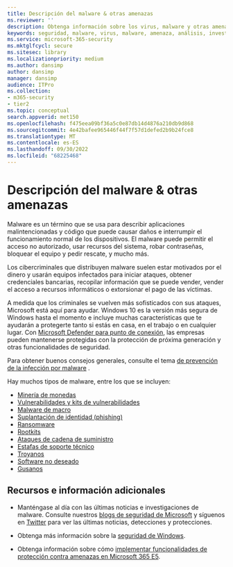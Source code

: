```yaml
---
title: Descripción del malware & otras amenazas
ms.reviewer: ''
description: Obtenga información sobre los virus, malware y otras amenazas más frecuentes. Comprender cómo infectan los sistemas, cómo se comportan y cómo prevenirlos y eliminarlos.
keywords: seguridad, malware, virus, malware, amenaza, análisis, investigación, enciclopedia, diccionario, glosario, ransomware, estafas de soporte técnico, software no deseado, infección informática, infección por virus, descripciones, corrección, amenazas más recientes, mmpc, centro de protección contra malware de Microsoft, wdsi
ms.service: microsoft-365-security
ms.mktglfcycl: secure
ms.sitesec: library
ms.localizationpriority: medium
ms.author: dansimp
author: dansimp
manager: dansimp
audience: ITPro
ms.collection:
- m365-security
- tier2
ms.topic: conceptual
search.appverid: met150
ms.openlocfilehash: f475eea09bf36a5c0e87db14d4876a210db9d868
ms.sourcegitcommit: 4e42bafee965446f44f7f57d1defed2b9b24fce8
ms.translationtype: MT
ms.contentlocale: es-ES
ms.lasthandoff: 09/30/2022
ms.locfileid: "68225468"
---
```

# <a name="understanding-malware--other-threats"></a>Descripción del malware & otras amenazas

Malware es un término que se usa para describir aplicaciones malintencionadas y código que puede causar daños e interrumpir el funcionamiento normal de los dispositivos. El malware puede permitir el acceso no autorizado, usar recursos del sistema, robar contraseñas, bloquear el equipo y pedir rescate, y mucho más.

Los cibercriminales que distribuyen malware suelen estar motivados por el dinero y usarán equipos infectados para iniciar ataques, obtener credenciales bancarias, recopilar información que se puede vender, vender el acceso a recursos informáticos o extorsionar el pago de las víctimas.

A medida que los criminales se vuelven más sofisticados con sus ataques, Microsoft está aquí para ayudar. Windows 10 es la versión más segura de Windows hasta el momento e incluye muchas características que te ayudarán a protegerte tanto si estás en casa, en el trabajo o en cualquier lugar. Con [Microsoft Defender para punto de conexión](https://www.microsoft.com/microsoft-365/windows/microsoft-defender-atp), las empresas pueden mantenerse protegidas con la protección de próxima generación y otras funcionalidades de seguridad.

Para obtener buenos consejos generales, consulte el tema [de prevención de la infección por malware](prevent-malware-infection.md) .

Hay muchos tipos de malware, entre los que se incluyen:

- [Minería de monedas](coinminer-malware.md)
- [Vulnerabilidades y kits de vulnerabilidades](exploits-malware.md)
- [Malware de macro](macro-malware.md)
- [Suplantación de identidad (phishing)](phishing.md)
- [Ransomware](/security/compass/human-operated-ransomware)
- [Rootkits](rootkits-malware.md)
- [Ataques de cadena de suministro](supply-chain-malware.md)
- [Estafas de soporte técnico](support-scams.md)
- [Troyanos](trojans-malware.md)
- [Software no deseado](unwanted-software.md)
- [Gusanos](worms-malware.md)

## <a name="additional-resources-and-information"></a>Recursos e información adicionales

- Manténgase al día con las últimas noticias e investigaciones de malware. Consulte nuestros [blogs de seguridad de Microsoft](https://www.microsoft.com/security/blog/product/windows/) y síguenos en [Twitter](https://twitter.com/wdsecurity) para ver las últimas noticias, detecciones y protecciones.

- Obtenga más información sobre la [seguridad de Windows](../../index.yml).

- Obtenga información sobre cómo [implementar funcionalidades de protección contra amenazas en Microsoft 365 E5](/microsoft-365/solutions/deploy-threat-protection). 

